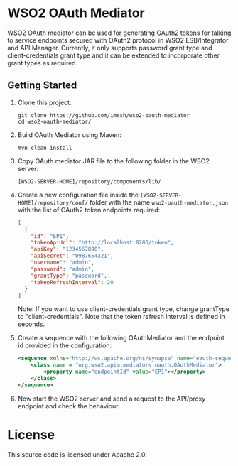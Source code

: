 # WSO2 OAuth Mediator

WSO2 OAuth mediator can be used for generating OAuth2 tokens for talking to service endpoints 
secured with OAuth2 protocol in WSO2 ESB/Integrator and API Manager. Currently, it only supports 
password grant type and client-credentials grant type and it can be extended to incorporate other grant types as required.

## Getting Started

1. Clone this project:

   ````
   git clone https://github.com/imesh/wso2-oauth-mediator
   cd wso2-oauth-mediator/
   ````

2. Build OAuth Mediator using Maven:

   ````
   mvn clean install
   ````

3. Copy OAuth mediator JAR file to the following folder in the WSO2 server:

   ````
   [WSO2-SERVER-HOME]/repository/components/lib/
   ````
   
4. Create a new configuration file inside the ```[WSO2-SERVER-HOME]/repository/conf/``` folder with the name 
```wso2-oauth-mediator.json``` with the list of OAuth2 token endpoints required:

   ````json
   [
     {
       "id": "EP1",
       "tokenApiUrl": "http://localhost:8280/token",
       "apiKey": "1234567890",
       "apiSecret": "0987654321",
       "username": "admin",
       "password": "admin",
       "grantType": "password",
       "tokenRefreshInterval": 20
     }
   ]
   ````
   Note: If you want to use client-credentials grant type, change grantType to "client-credentials".
   Note that the token refresh interval is defined in seconds.

5. Create a sequence with the following OAuthMediator and the endpoint id provided in the configuration:

   ````xml
   <sequence xmlns="http://ws.apache.org/ns/synapse" name="oauth-sequence">
       <class name = "org.wso2.apim.mediators.oauth.OAuthMediator">
           <property name="endpointId" value="EP1"></property>
       </class>
   </sequence>
   ````
   
6. Now start the WSO2 server and send a request to the API/proxy endpoint and check the behaviour.
    
# License

This source code is licensed under Apache 2.0.